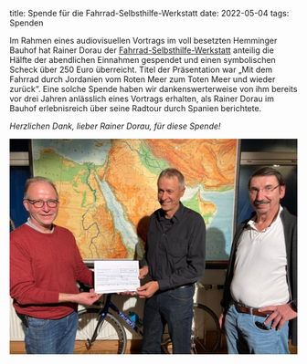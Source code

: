 title: Spende für die Fahrrad-Selbsthilfe-Werkstatt
date: 2022-05-04
tags: Spenden


Im Rahmen eines audiovisuellen Vortrags im voll besetzten Hemminger Bauhof hat Rainer Dorau der [Fahrrad-Selbsthilfe-Werkstatt]({filename}/pages/FSW.md) anteilig die Hälfte der abendlichen Einnahmen gespendet und einen symbolischen Scheck über 250 Euro überreicht. Titel der Präsentation war „Mit dem Fahrrad durch Jordanien vom Roten Meer zum Toten Meer und wieder zurück“. Eine solche Spende haben wir dankenswerterweise von ihm bereits vor drei Jahren anlässlich eines Vortrags erhalten, als Rainer Dorau im Bauhof erlebnisreich über seine Radtour durch Spanien berichtete.

*Herzlichen Dank, lieber Rainer Dorau, für diese Spende!*

![Kai Dorau](images/SpendeDorau_c_ADFCHemPat.png)
